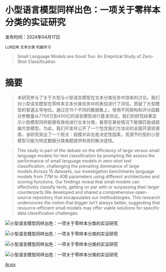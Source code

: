 # 小型语言模型同样出色：一项关于零样本分类的实证研究

发布时间：2024年04月17日

`LLM应用` `文本分类` `机器学习`

> Small Language Models are Good Too: An Empirical Study of Zero-Shot Classification

# 摘要

> 本研究参与了关于大型与小型语言模型在文本分类任务中效率的讨论。我们对小型语言模型在零样本文本分类任务中的表现进行了评估，质疑了大型模型的普遍主导地位。通过在15个不同的数据集上，使用不同架构和评分函数对参数量从7700万到400亿的语言模型进行基准测试，我们的研究结果显示小型模型同样能够有效地进行文本分类，甚至在某些情况下能够匹敌或超越大型模型。为此，我们开发并公开了一个包含我们方法论的全面开源资源库。该研究突出了一个观点：规模并非总是决定性因素，资源节约型的小型模型可能为特定数据分类难题提供有效的解决途径。

> This study is part of the debate on the efficiency of large versus small language models for text classification by prompting.We assess the performance of small language models in zero-shot text classification, challenging the prevailing dominance of large models.Across 15 datasets, our investigation benchmarks language models from 77M to 40B parameters using different architectures and scoring functions. Our findings reveal that small models can effectively classify texts, getting on par with or surpassing their larger counterparts.We developed and shared a comprehensive open-source repository that encapsulates our methodologies. This research underscores the notion that bigger isn't always better, suggesting that resource-efficient small models may offer viable solutions for specific data classification challenges.

![小型语言模型同样出色：一项关于零样本分类的实证研究](../../../paper_images/2404.11122/regplot_numparams_scores_per_datasets.jpg)

![小型语言模型同样出色：一项关于零样本分类的实证研究](../../../paper_images/2404.11122/barplot_archi_scores_per_datasets.jpg)

![小型语言模型同样出色：一项关于零样本分类的实证研究](../../../paper_images/2404.11122/point_instruct_scores_per_datasets.jpg)

![小型语言模型同样出色：一项关于零样本分类的实证研究](../../../paper_images/2404.11122/pointplot_scores_instruction_per_archi.jpg)

[Arxiv](https://arxiv.org/abs/2404.11122)